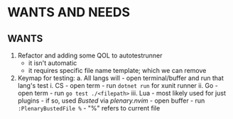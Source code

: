 # WANTS AND NEEDS

## WANTS
1. Refactor and adding some QOL to autotestrunner
    - it isn't automatic
    - it requires specific file name template; which we can remove
2. Keymap for testing:
    a. All langs will 
        - open terminal/buffer and run that lang's test
        i. CS
            - open term
            - run `dotnet run` for xunit runner
        ii. Go
            - open term
            - run `go test ./<filepath>`
        iii. Lua
            - most likely used for just plugins
            - if so, used *Busted* via *plenary.nvim*
            - open buffer
            - run `:PlenaryBustedFile %`
                - "%" refers to current file
